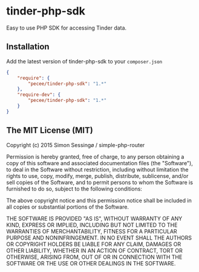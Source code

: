 # tinder-php-sdk
Easy to use PHP SDK for accessing Tinder data.

## Installation
Add the latest version of tinder-php-sdk to your ```composer.json```

```json
{
    "require": {
        "pecee/tinder-php-sdk": "1.*"
    },
    "require-dev": {
        "pecee/tinder-php-sdk": "1.*"
    }
}
```

## The MIT License (MIT)

Copyright (c) 2015 Simon Sessingø / simple-php-router

Permission is hereby granted, free of charge, to any person obtaining a copy
of this software and associated documentation files (the "Software"), to deal
in the Software without restriction, including without limitation the rights
to use, copy, modify, merge, publish, distribute, sublicense, and/or sell
copies of the Software, and to permit persons to whom the Software is
furnished to do so, subject to the following conditions:

The above copyright notice and this permission notice shall be included in all
copies or substantial portions of the Software.

THE SOFTWARE IS PROVIDED "AS IS", WITHOUT WARRANTY OF ANY KIND, EXPRESS OR
IMPLIED, INCLUDING BUT NOT LIMITED TO THE WARRANTIES OF MERCHANTABILITY,
FITNESS FOR A PARTICULAR PURPOSE AND NONINFRINGEMENT. IN NO EVENT SHALL THE
AUTHORS OR COPYRIGHT HOLDERS BE LIABLE FOR ANY CLAIM, DAMAGES OR OTHER
LIABILITY, WHETHER IN AN ACTION OF CONTRACT, TORT OR OTHERWISE, ARISING FROM,
OUT OF OR IN CONNECTION WITH THE SOFTWARE OR THE USE OR OTHER DEALINGS IN THE
SOFTWARE.
